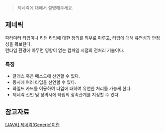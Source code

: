 >제네릭에 대해서 설명해주세요.
## 제네릭
파라미터 타입이나 리턴 타입에 대한 정의를 외부로 미루고, 타입에 대해 유연성과 안정성을 확보한다.  
런타임 환경에 아무런 영향이 없는 컴파일 시점의 전처리 기술이다.

### 특징
- 클래스 혹은 메소드에 선언할 수 있다.
- 동시에 여러 타입을 선언할 수 있다.
- 와일드 카드를 이용하여 타입에 대하여 유연한 처리를 가능케 한다.
- 제네릭 선언 및 정의시에 타입의 상속관계를 지정할 수 있다.


## 참고자료
[[JAVA] 제네릭(Generic)이란](https://jehuipark.github.io/java/java-generic)    

